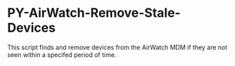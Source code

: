 # PY-AirWatch-Remove-Stale-Devices

This script finds and remove devices from the AirWatch MDM if they are not seen within a specifed period of time.
